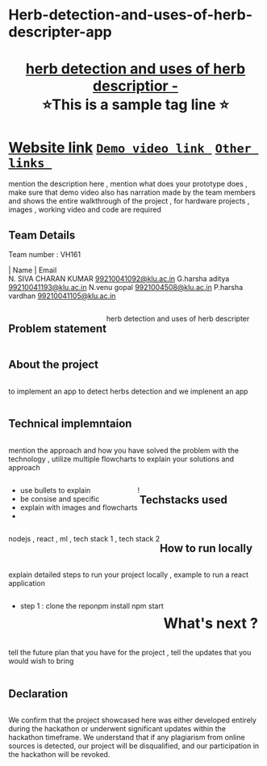# Herb-detection-and-uses-of-herb-descripter-app
<h1 align="center" style="border-bottom: none">
    <b>
        <a href="https://www.google.com"> herb detection and uses of herb descriptior - </a><br>
    </b>
    ⭐️This is a sample tag line  ⭐️ <br>
</h1>

# [Website link](http://www.google.com)  [`Demo video link `](https://youtu.be/BD2XvB6-Nqg?si=Tj88ZImXiYHAcCEd) [`Other links `](http://www.google.com) 
mention the description here , mention what does your prototype does  , make sure that demo video also has narration made by the team members and shows the entire walkthrough of the project , for hardware projects , images , working video and code are required
## Team Details
Team number : VH161

| Name                        |                       Email          
N. SIVA CHARAN KUMAR                           99210041092@klu.ac.in
G.harsha aditya                                 99210041193@klu.ac.in
N.venu gopal                                   9921004508@klu.ac.in
P.harsha vardhan                               99210041105@klu.ac.in

<div style="display: flex; flex-wrap: wrap;">
    <![Uploading image.png…]()

</div>

## Problem statement 
herb detection and uses of herb descripter 
## About the project
to implement an app to detect herbs detection and we implenent an app

## Technical implemntaion 
mention the approach and how you have solved the problem with the technology , utilize multiple flowcharts to explain your solutions and approach
- use bullets to explain
- be consise and specific
- explain with images and flowcharts
- 
!

## Techstacks used 
nodejs , react , ml , tech stack 1 , tech stack 2

## How to run locally 
explain detailed steps to run your project locally , example to run a react application 
- step 1 : clone the repo 

npm install
npm start


# What's next ?
tell the future plan that you have for the project , tell the updates that you would wish to bring

## Declaration
We confirm that the project showcased here was either developed entirely during the hackathon or underwent significant updates within the hackathon timeframe. We understand that if any plagiarism from online sources is detected, our project will be disqualified, and our participation in the hackathon will be revoked.
